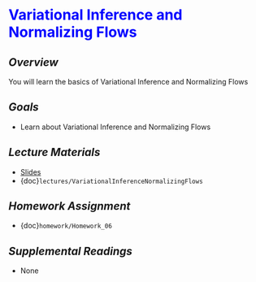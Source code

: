 # <span style="color: blue;"><b>Variational Inference and Normalizing Flows</b></span>

## *Overview*
You will learn the basics of Variational Inference and Normalizing Flows

## *Goals*
* Learn about Variational Inference and Normalizing Flows

## *Lecture Materials*
* [Slides](https://docs.google.com/presentation/d/1h13YeUjtTU_WHLxghxFBBQJO3uRr1GtsIyO4DVZviJo/edit?usp=sharing)
* {doc}`lectures/VariationalInferenceNormalizingFlows`

## *Homework Assignment*
* {doc}`homework/Homework_06`

## *Supplemental Readings*
* None
